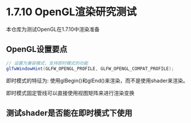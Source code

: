 # 1.7.10 OpenGL渲染研究测试

本仓库为测试OpenGL在1.7.10中渲染准备

## OpenGL设置要点

```java
// 设置为兼容模式，支持即时模式的功能
glfwWindowHint(GLFW_OPENGL_PROFILE, GLFW_OPENGL_COMPAT_PROFILE);
```

即时模式的特征为:
使用glBegin()和glEnd()来渲染，而不是使用shader来渲染。

即时模式固定管线可以直接使用视图矩阵来进行渲染变换

## 测试shader是否能在即时模式下使用
